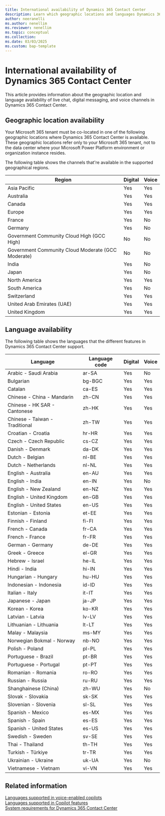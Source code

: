 ```yaml
---
title: International availability of Dynamics 365 Contact Center
description: Learn which geographic locations and languages Dynamics 365 Contact Center supports.
author: neeranelli
ms.author: nenellim
ms.reviewer: nenellim
ms.topic: conceptual 
ms.collection:
ms.date: 03/03/2025
ms.custom: bap-template
---
```


# International availability of Dynamics 365 Contact Center

This article provides information about the geographic location and language availability of live chat, digital messaging, and voice channels in Dynamics 365 Contact Center.

## Geographic location availability

Your Microsoft 365 tenant must be co-located in one of the following geographic locations where Dynamics 365 Contact Center is available. These geographic locations refer only to your Microsoft 365 tenant, not to the data center where your Microsoft Power Platform environment or organization instance resides.

The following table shows the channels that're available in the supported geographical regions.

| Region | Digital | Voice |
|---|---|---|
| Asia Pacific | Yes | Yes |
| Australia | Yes | Yes |
| Canada | Yes | Yes |
| Europe | Yes | Yes |
| France | Yes | No |
| Germany |	Yes | No |
| Government Community Cloud High (GCC High) | No | No |
| Government Community Cloud Moderate (GCC Moderate) | No | No |
| India | Yes | No |
| Japan | Yes | No |
| North America | Yes | Yes |
| South America | Yes | No |
| Switzerland |	Yes | Yes |
| United Arab Emirates (UAE) | Yes | Yes |
| United Kingdom | Yes | Yes |

## Language availability

The following table shows the languages that the different features in Dynamics 365 Contact Center support.

| Language | Language code | Digital | Voice |
|---|---|---|---|
| Arabic - Saudi Arabia | ar-SA | Yes | No |
| Bulgarian | bg-BGC | Yes | Yes |
| Catalan | ca-ES | Yes | Yes |
| Chinese - China - Mandarin | zh-CN | Yes | Yes |
| Chinese - HK SAR - Cantonese | zh-HK | Yes | Yes |
| Chinese - Taiwan - Traditional | zh-TW | Yes | Yes 
| Croatian - Croatia | hr-HR | Yes | Yes |
| Czech - Czech Republic | cs-CZ | Yes | Yes |
| Danish - Denmark | da-DK | Yes | Yes |
| Dutch - Belgian | nl-BE | Yes | Yes|
| Dutch - Netherlands | nl-NL | Yes | Yes |
| English - Australia | en-AU | Yes | Yes |
| English - India | en-IN | Yes | No |
| English - New Zealand | en-NZ | Yes | Yes|
| English - United Kingdom | en-GB | Yes | Yes |
| English - United States | en-US | Yes | Yes |
| Estonian - Estonia | et-EE | Yes | Yes |
| Finnish - Finland | fi-FI | Yes | Yes |
| French - Canada | fr-CA | Yes | Yes |
| French - France | fr-FR | Yes | Yes |
| German - Germany | de-DE | Yes | Yes 
| Greek - Greece | el-GR | Yes | Yes |
| Hebrew - Israel | he-IL | Yes | Yes |
| Hindi - India | hi-IN | Yes | Yes |
| Hungarian - Hungary | hu-HU | Yes | Yes |
| Indonesian - Indonesia | id-ID | Yes | Yes |
| Italian - Italy | it-IT | Yes | Yes |
| Japanese - Japan | ja-JP | Yes | Yes |
| Korean - Korea | ko-KR | Yes | Yes |
| Latvian - Latvia | lv-LV | Yes | Yes |
| Lithuanian - Lithuania | lt-LT | Yes | Yes |
| Malay - Malaysia | ms-MY | Yes | Yes |
| Norwegian Bokmal - Norway | nb-NO | Yes | Yes |
| Polish - Poland | pl-PL | Yes | Yes |
| Portuguese - Brazil | pt-BR | Yes | Yes |
| Portuguese - Portugal | pt-PT | Yes | Yes|
| Romanian - Romania | ro-RO | Yes | Yes |
| Russian - Russia | ru-RU | Yes | Yes |
| Shanghainese (China) | zh-WU | Yes | No |
| Slovak - Slovakia | sk-SK | Yes | Yes |
| Slovenian - Slovenia | sl-SL | Yes | Yes |
| Spanish - Mexico | es-MX | Yes | Yes|
| Spanish - Spain | es-ES | Yes | Yes |
| Spanish - United States | es-US | Yes | Yes|
| Swedish - Sweden | sv-SE | Yes | Yes |
| Thai - Thailand | th-TH | Yes | Yes |
| Turkish - Türkiye | tr-TR | Yes | Yes |
| Ukrainian - Ukraine | uk-UA | Yes | No |
| Vietnamese - Vietnam | vi-VN | Yes | Yes |

## Related information

[Languages supported in voice-enabled copilots](/microsoft-copilot-studio/voice-supported-languages)  
[Languages supported in Copilot features](/dynamics365/customer-service/administer/cs-region-availability-service-limits#language-support-for-ai-based-analytics-and-insights-in-customer-service)  
[System requirements for Dynamics 365 Contact Center](system-requirements-contact-center.md)  
